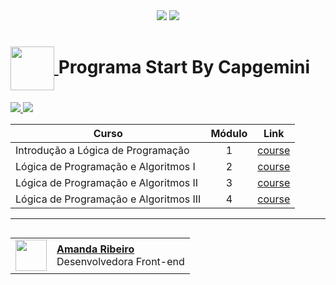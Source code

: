 <div align=center>
    <a href="https://github.com/Amanda-ribeiiro/star-capgemini/blob/main/README.md"><img src="https://img.shields.io/badge/Idioma-Portugu%C3%AAs-12ABDB"></a>
    <a href="https://github.com/Amanda-ribeiiro/star-capgemini/blob/main/README.en.md"><img src="https://img.shields.io/badge/Language-English-0070AD"></a>
</div>
<h1>
    <a href="https://capgeminischool.brazilsouth.cloudapp.azure.com/my/">
        <img align="center" width="70px" src="https://capgeminischool.brazilsouth.cloudapp.azure.com/pluginfile.php/1/core_admin/logocompact/300x300/1654009287/kisspng-capgemini-sogeti-engineering-information-industry-blockchain-5ac0a0f88a74c3.8227621715225735605671.png">
    </a>
   Programa Start By Capgemini
</h1>

<div>
    <a href="https://capgeminischool.brazilsouth.cloudapp.azure.com/my/" target="_blank">
        <img src="https://img.shields.io/badge/▶-2a2a2a?style=for-the-badge&logo=movie&logoColor=2a2a2a">
    </a>
    <a href="https://capgeminischool.brazilsouth.cloudapp.azure.com/my/" target="_blank">
        <img src="https://img.shields.io/badge/Acesse%20o%20Curso%20na%20Plataforma-0300a0?style=for-the-badge">
    </a>
</div>

<table>
  <thead>
    <tr>
      <th>Curso</th>
      <th>Módulo</th>
      <th>Link</th>
    </tr>
  </thead>
  <tbody>
    <tr>
      <td>Introdução a Lógica de Programação</td></td>
      <td align=center>1</td>
      <td><a href="https://capgeminischool.brazilsouth.cloudapp.azure.com/course/view.php?id=2">course</a></td>
    </tr>
    <tr>
      <td>Lógica de Programação e Algoritmos I</td>
      <td align=center>2</td>
      <td><a href="https://capgeminischool.brazilsouth.cloudapp.azure.com/course/view.php?id=3">course</a></td>
    </tr>
    <tr>
      <td>Lógica de Programação e Algoritmos II</td>
      <td align=center>3</td>
      <td><a href="https://capgeminischool.brazilsouth.cloudapp.azure.com/course/view.php?id=4">course</a></td>
    </tr>
    <tr>
      <td>Lógica de Programação e Algoritmos III</td>
      <td align=center>4</td>
      <td><a href="https://capgeminischool.brazilsouth.cloudapp.azure.com/course/view.php?id=21">course</a></td>
    </tr>
  </tbody>
</table>

<hr>

<table align=right>
  <tr>
    <td>
      <img width="50px" align="center" src="https://avatars.githubusercontent.com/Amanda-ribeiiro"/>
    </td>
    <td align="left">
      <a href="https://github.com/Amanda-ribeiiro">
        <span><b>Amanda Ribeiro</b></span>
      </a>
      <br>
      <span>Desenvolvedora Front-end</span>
    </td>
  </tr>
</table>

